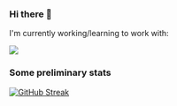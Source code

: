 ### Hi there 👋
I'm currently working/learning to work with:
<p align="left">
  <a href="https://skillicons.dev">
    <img src="https://skillicons.dev/icons?i=py,tensorflow,pytorch,docker" />
  </a>
</p>

### Some preliminary stats
[![GitHub Streak](https://streak-stats.demolab.com?user=Aditya-Tejaswi&theme=darcula&hide_border=true&mode=weekly)](https://git.io/streak-stats)

<!--
**Aditya-Tejaswi/Aditya-Tejaswi** is a ✨ _special_ ✨ repository because its `README.md` (this file) appears on your GitHub profile.

Here are some ideas to get you started:

- 🔭 I’m currently working on ...
- 🌱 I’m currently learning ...
- 👯 I’m looking to collaborate on ...
- 🤔 I’m looking for help with ...
- 💬 Ask me about ...
- 📫 How to reach me: ...
- 😄 Pronouns: ...
- ⚡ Fun fact: ...
-->
